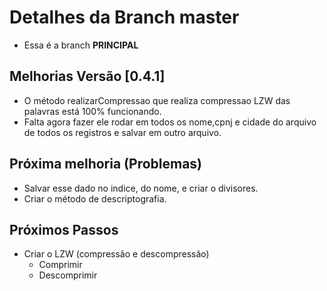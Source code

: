 # Detalhes da Branch master

- Essa é a branch **PRINCIPAL**

## Melhorias Versão [0.4.1]
 
- O método realizarCompressao que realiza compressao LZW das palavras está 100% funcionando.  
- Falta agora fazer ele rodar em todos os nome,cpnj e cidade do arquivo de todos os registros e salvar em outro arquivo.

## Próxima melhoria (Problemas) 
- Salvar esse dado no indice, do nome, e criar o divisores.      
- Criar o método de descriptografia.  
## Próximos Passos
 
- Criar o LZW (compressão e descompressão) 
  - Comprimir  
  - Descomprimir   



